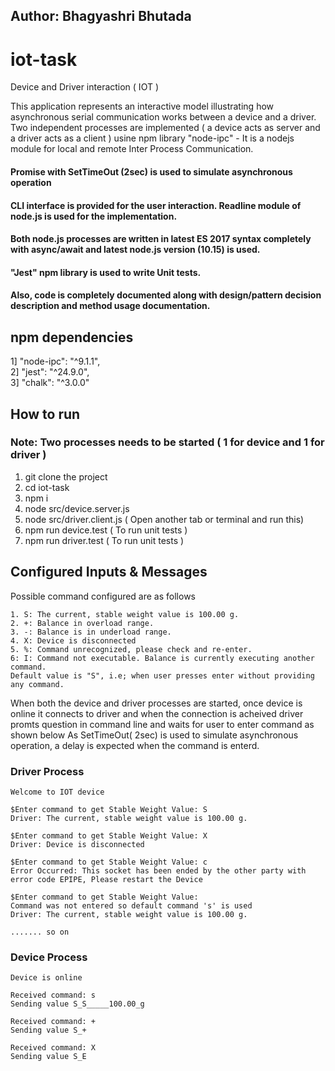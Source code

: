## Author: Bhagyashri Bhutada

# iot-task
Device and Driver interaction ( IOT )

This application represents an interactive model illustrating how asynchronous serial communication works between a device and a driver.
Two independent processes are implemented ( a device acts as server and a driver acts as a client ) usine npm library "node-ipc" - It is 
a nodejs module for local and remote Inter Process Communication. 

#### Promise with SetTimeOut (2sec) is used to simulate asynchronous operation
#### CLI interface is provided for the user interaction. Readline module of node.js is used for the implementation. 
#### Both node.js processes are written in latest ES 2017 syntax completely with async/await and latest node.js version (10.15) is used. 
#### "Jest" npm library is used to write Unit tests.
#### Also, code is completely documented along with design/pattern decision description and method usage documentation.

## npm dependencies
1] "node-ipc": "^9.1.1",<br/>
2] "jest": "^24.9.0",<br/>
3] "chalk": "^3.0.0"

## How to run
### Note: Two processes needs to be started ( 1 for device and 1 for driver )
  1. git clone the project
  2. cd iot-task
  3. npm i
  4. node src/device.server.js 
  5. node src/driver.client.js ( Open another tab or terminal and run this)
  6. npm run device.test ( To run unit tests )
  7. npm run driver.test ( To run unit tests )
  
## Configured Inputs & Messages
Possible command configured are as follows
 ```
 1. S: The current, stable weight value is 100.00 g.
 2. +: Balance in overload range.
 3. -: Balance is in underload range.
 4. X: Device is disconnected
 5. %: Command unrecognized, please check and re-enter.
 6: I: Command not executable. Balance is currently executing another command.
 Default value is "S", i.e; when user presses enter without providing any command.
 ```
When both the device and driver processes are started, once device is online it connects to driver and when the connection is acheived driver promts question in command line and waits for user to enter command as shown below
As SetTimeOut( 2sec) is used to simulate asynchronous operation, a delay is expected when the command is enterd.
### Driver Process
```Driver is listening
Welcome to IOT device

$Enter command to get Stable Weight Value: S
Driver: The current, stable weight value is 100.00 g.

$Enter command to get Stable Weight Value: X
Driver: Device is disconnected

$Enter command to get Stable Weight Value: c
Error Occurred: This socket has been ended by the other party with error code EPIPE, Please restart the Device

$Enter command to get Stable Weight Value:
Command was not entered so default command 's' is used
Driver: The current, stable weight value is 100.00 g.

....... so on
```
### Device Process
```
Device is online

Received command: s
Sending value S_S_____100.00_g

Received command: +
Sending value S_+

Received command: X
Sending value S_E
```

